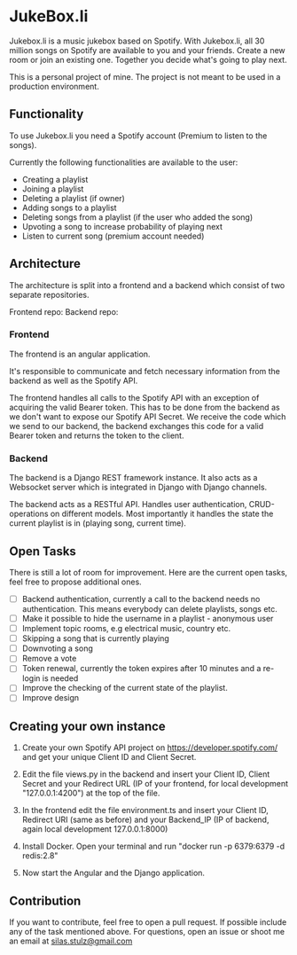 # JukeBox.li

Jukebox.li is a music jukebox based on Spotify. With Jukebox.li, all 30 million songs on Spotify are available to you and your friends. Create a new room or join an existing one. Together you decide what's going to play next.

This is a personal project of mine. The project is not meant to be used in a production environment.

## Functionality
To use Jukebox.li you need a Spotify account (Premium to listen to the songs).

Currently the following functionalities are available to the user:
- Creating a playlist
- Joining a playlist
- Deleting a playlist (if owner)
- Adding songs to a playlist
- Deleting songs from a playlist (if the user who added the song)
- Upvoting a song to increase probability of playing next
- Listen to current song (premium account needed)


## Architecture
The architecture is split into a frontend and a backend which consist of two separate repositories.

Frontend repo:
Backend repo:

### Frontend
The frontend is an angular application.

It's responsible to communicate and fetch necessary information from the backend as well as the Spotify API.

The frontend handles all calls to the Spotify API with an exception of acquiring the valid Bearer token. This has to be done from the backend as we don't want to expose our Spotify API Secret. We receive the code which we send to our backend, the backend exchanges this code for a valid Bearer token and returns the token to the client.

### Backend
The backend is a Django REST framework instance. It also acts as a Websocket server which is integrated in Django with Django channels.

The backend acts as a RESTful API. Handles user authentication, CRUD-operations on different models. Most importantly it handles the state the current playlist is in (playing song, current time).

## Open Tasks
There is still a lot of room for improvement. Here are the current open tasks, feel free to propose additional ones.

- [ ] Backend authentication, currently a call to the backend needs no authentication. This means everybody can delete playlists, songs etc.
- [ ] Make it possible to hide the username in a playlist - anonymous user
- [ ] Implement topic rooms, e.g electrical music, country etc.
- [ ] Skipping a song that is currently playing
- [ ] Downvoting a song
- [ ] Remove a vote
- [ ] Token renewal, currently the token expires after 10 minutes and a re-login is needed
- [ ] Improve the checking of the current state of the playlist.
- [ ] Improve design

## Creating your own instance

1. Create your own Spotify API project on https://developer.spotify.com/ and get your unique Client ID and Client Secret.

2. Edit the file views.py in the backend and insert your Client ID, Client Secret and your Redirect URL (IP of your frontend, for local development "127.0.0.1:4200") at the top of the file.

3. In the frontend edit the file environment.ts and insert your Client ID, Redirect URI (same as before) and your Backend_IP (IP of backend, again local development 127.0.0.1:8000)

4. Install Docker. Open your terminal and run "docker run -p 6379:6379 -d redis:2.8"

5. Now start the Angular and the Django application.

## Contribution
If you want to contribute, feel free to open a pull request. If possible include any of the task mentioned above. For questions, open an issue or shoot me an email at silas.stulz@gmail.com
